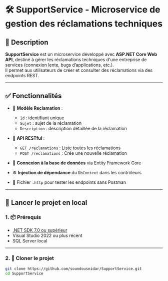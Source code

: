﻿# 🛠️ SupportService - Microservice de gestion des réclamations techniques

## 📘 Description

**SupportService** est un microservice développé avec **ASP.NET Core Web API**, destiné à gérer les réclamations techniques d'une entreprise de services (connexion lente, bugs d’applications, etc.).  
Il permet aux utilisateurs de créer et consulter des réclamations via des endpoints REST.

---

## ✅ Fonctionnalités

- 📄 **Modèle Reclamation** :
  - `Id` : identifiant unique
  - `Sujet` : sujet de la réclamation
  - `Description` : description détaillée de la réclamation

- 🔧 **API RESTful** :
  - `GET /reclamations` : Liste toutes les réclamations
  - `POST /reclamations` : Crée une nouvelle réclamation

- 💾 **Connexion à la base de données** via Entity Framework Core
- ⚙️ **Injection de dépendance** du `DbContext` dans les contrôleurs
- 🧪 Fichier `.http` pour tester les endpoints sans Postman

---

## 🚀 Lancer le projet en local

### 1. 📦 Prérequis

- [.NET SDK 7.0 ou supérieur](https://dotnet.microsoft.com/download)
- Visual Studio 2022 ou plus récent
-  SQL Server local

---

### 2. 📁 Cloner le projet

```bash
git clone https://github.com/soundousnidar/SupportService.git
cd SupportService
